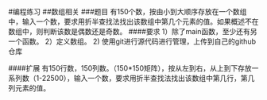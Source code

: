 #编程练习
##数组相关
###题目
有150个数，按由小到大顺序存放在一个数组中，输入一个数，要求用折半查找法找出该数组中第几个元素的值。如果概述不在数组中，则判断该数是偶数还是奇数。
####要求
1）除了main函数，至少还有另一个函数。
2）定义数组。
2) 使用git进行源代码进行管理，上传到自己的github仓库

####扩展
有150行数，150列数。（150*150矩阵），按从左到右，从上到下存放一系列数（1-22500），输入一个数，要求用折半查找法找出该数组中第几行，第几列元素的值。
